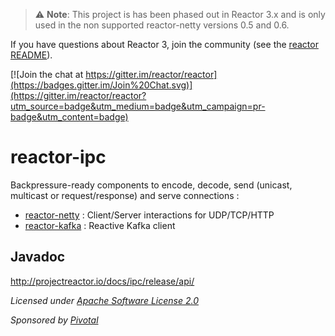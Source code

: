 > :warning: **Note**: This project is has been phased out
in Reactor 3.x and is only used in the non supported reactor-netty versions 0.5 and 0.6.

If you have questions about Reactor 3, join the
community (see the [reactor README](https://github.com/reactor/reactor/blob/master/README.md)).


[![Join the chat at https://gitter.im/reactor/reactor](https://badges.gitter.im/Join%20Chat.svg)](https://gitter.im/reactor/reactor?utm_source=badge&utm_medium=badge&utm_campaign=pr-badge&utm_content=badge)

# reactor-ipc

Backpressure-ready components to encode, decode, send (unicast, multicast or request/response) and serve connections :
- [reactor-netty](https://github.com/reactor/reactor-netty)  : Client/Server interactions for UDP/TCP/HTTP
- [reactor-kafka](https://github.com/reactor/reactor-kafka) : Reactive Kafka client

## Javadoc
http://projectreactor.io/docs/ipc/release/api/

_Licensed under [Apache Software License 2.0](www.apache.org/licenses/LICENSE-2.0)_

_Sponsored by [Pivotal](http://pivotal.io)_
